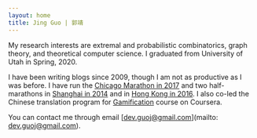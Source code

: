 ```yaml
---
layout: home
title: Jing Guo | 郭靖
---
```


My research interests are extremal and probabilistic combinatorics, graph theory, and theoretical computer science. I graduated from University of Utah in Spring, 2020. 

I have been writing blogs since 2009, though I am not as productive as I was before. I have run the [Chicago Marathon in 2017](images/chicago-marathon.png) and two half-marathons in [Shanghai in 2014](/images/half-marathon.jpg) and in [Hong Kong in 2016](/images/hk-hf-marathon.pdf). I also co-led the Chinese translation program for [Gamification](/images/translation.pdf) course on Coursera.

You can contact me through email [dev.guoj@gmail.com](mailto: dev.guoj@gmail.com).
